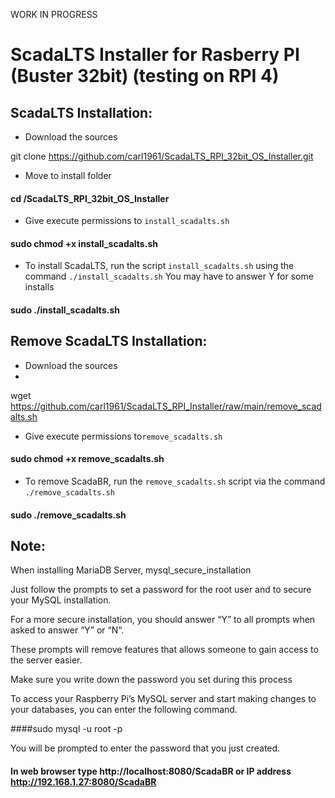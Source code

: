 WORK IN PROGRESS

# ScadaLTS Installer for Rasberry PI (Buster 32bit) (testing on RPI 4)


## ScadaLTS Installation:
- Download the sources 
 

git clone https://github.com/carl1961/ScadaLTS_RPI_32bit_OS_Installer.git

- Move to install folder

#### cd /ScadaLTS_RPI_32bit_OS_Installer

- Give execute permissions to `install_scadalts.sh`
 
#### sudo chmod +x install_scadalts.sh

- To install ScadaLTS, run the script `install_scadalts.sh` using the command `./install_scadalts.sh`
You may have to answer Y for some installs
#### sudo ./install_scadalts.sh

## Remove ScadaLTS Installation:
- Download the sources 
- 
wget https://github.com/carl1961/ScadaLTS_RPI_Installer/raw/main/remove_scadalts.sh

- Give execute permissions to`remove_scadalts.sh` 
 
#### sudo chmod +x remove_scadalts.sh

- To remove ScadaBR, run the `remove_scadalts.sh` script via the command `./remove_scadalts.sh`

#### sudo ./remove_scadalts.sh

## Note: 

When installing MariaDB Server, mysql_secure_installation

Just follow the prompts to set a password for the root user and to secure your MySQL installation.

For a more secure installation, you should answer “Y” to all prompts when asked to answer “Y” or “N“.

These prompts will remove features that allows someone to gain access to the server easier.

Make sure you write down the password you set during this process 

To access your Raspberry Pi’s MySQL server and start making changes to your databases, you can enter the following command.

####sudo mysql -u root -p

 You will be prompted to enter the password that you just created.


#### In web browser type   http://localhost:8080/ScadaBR  or IP address http://192.168.1.27:8080/ScadaBR
